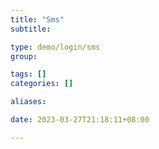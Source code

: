 ```yaml
---
title: "Sms"
subtitle:

type: demo/login/sms
group:

tags: []
categories: []

aliases:

date: 2023-03-27T21:18:11+08:00

---
```


